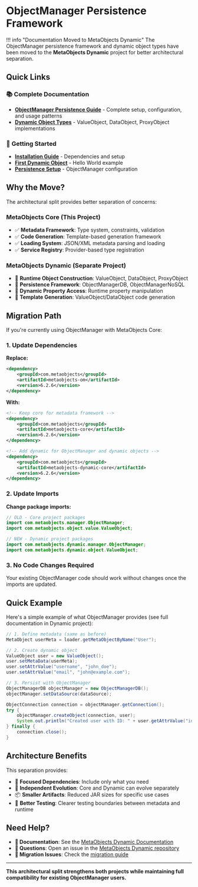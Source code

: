 # ObjectManager Persistence Framework

!!! info "Documentation Moved to MetaObjects Dynamic"
    The ObjectManager persistence framework and dynamic object types have been moved to the **MetaObjects Dynamic** project for better architectural separation.

## Quick Links

### 📚 **Complete Documentation**
- **[ObjectManager Persistence Guide](https://github.com/metaobjectsdev/metaobjects-dynamic/docs/src/site/documentation/docs/user-guide/persistence/objectmanager.md)** - Complete setup, configuration, and usage patterns
- **[Dynamic Object Types](https://github.com/metaobjectsdev/metaobjects-dynamic/docs/src/site/documentation/docs/user-guide/objects/dynamic-object-types.md)** - ValueObject, DataObject, ProxyObject implementations

### 🚀 **Getting Started**
- **[Installation Guide](https://github.com/metaobjectsdev/metaobjects-dynamic/docs/src/site/documentation/docs/getting-started/installation.md)** - Dependencies and setup
- **[First Dynamic Object](https://github.com/metaobjectsdev/metaobjects-dynamic/docs/src/site/documentation/docs/getting-started/first-dynamic-object.md)** - Hello World example
- **[Persistence Setup](https://github.com/metaobjectsdev/metaobjects-dynamic/docs/src/site/documentation/docs/getting-started/persistence-setup.md)** - ObjectManager configuration

## Why the Move?

The architectural split provides better separation of concerns:

### **MetaObjects Core** (This Project)
- ✅ **Metadata Framework**: Type system, constraints, validation
- ✅ **Code Generation**: Template-based generation framework
- ✅ **Loading System**: JSON/XML metadata parsing and loading
- ✅ **Service Registry**: Provider-based type registration

### **MetaObjects Dynamic** (Separate Project)
- 🔄 **Runtime Object Construction**: ValueObject, DataObject, ProxyObject
- 🔄 **Persistence Framework**: ObjectManagerDB, ObjectManagerNoSQL
- 🔄 **Dynamic Property Access**: Runtime property manipulation
- 🔄 **Template Generation**: ValueObject/DataObject code generation

## Migration Path

If you're currently using ObjectManager with MetaObjects Core:

### 1. Update Dependencies

**Replace:**
```xml
<dependency>
    <groupId>com.metaobjects</groupId>
    <artifactId>metaobjects-om</artifactId>
    <version>6.2.6</version>
</dependency>
```

**With:**
```xml
<!-- Keep core for metadata framework -->
<dependency>
    <groupId>com.metaobjects</groupId>
    <artifactId>metaobjects-core</artifactId>
    <version>6.2.6</version>
</dependency>

<!-- Add dynamic for ObjectManager and dynamic objects -->
<dependency>
    <groupId>com.metaobjects</groupId>
    <artifactId>metaobjects-dynamic-core</artifactId>
    <version>6.2.6</version>
</dependency>
```

### 2. Update Imports

**Change package imports:**
```java
// OLD - Core project packages
import com.metaobjects.manager.ObjectManager;
import com.metaobjects.object.value.ValueObject;

// NEW - Dynamic project packages
import com.metaobjects.dynamic.manager.ObjectManager;
import com.metaobjects.dynamic.object.ValueObject;
```

### 3. No Code Changes Required

Your existing ObjectManager code should work without changes once the imports are updated.

## Quick Example

Here's a simple example of what ObjectManager provides (see full documentation in Dynamic project):

```java
// 1. Define metadata (same as before)
MetaObject userMeta = loader.getMetaObjectByName("User");

// 2. Create dynamic object
ValueObject user = new ValueObject();
user.setMetaData(userMeta);
user.setAttrValue("username", "john_doe");
user.setAttrValue("email", "john@example.com");

// 3. Persist with ObjectManager
ObjectManagerDB objectManager = new ObjectManagerDB();
objectManager.setDataSource(dataSource);

ObjectConnection connection = objectManager.getConnection();
try {
    objectManager.createObject(connection, user);
    System.out.println("Created user with ID: " + user.getAttrValue("id"));
} finally {
    connection.close();
}
```

## Architecture Benefits

This separation provides:

- 🎯 **Focused Dependencies**: Include only what you need
- 🔧 **Independent Evolution**: Core and Dynamic can evolve separately
- 📦 **Smaller Artifacts**: Reduced JAR sizes for specific use cases
- 🚀 **Better Testing**: Clearer testing boundaries between metadata and runtime

## Need Help?

- **📖 Documentation**: See the [MetaObjects Dynamic Documentation](https://github.com/metaobjectsdev/metaobjects-dynamic/docs/)
- **💬 Questions**: Open an issue in the [MetaObjects Dynamic repository](https://github.com/metaobjectsdev/metaobjects-dynamic/issues)
- **🔄 Migration Issues**: Check the [migration guide](https://github.com/metaobjectsdev/metaobjects-dynamic/docs/src/site/documentation/docs/migration/)

---

**This architectural split strengthens both projects while maintaining full compatibility for existing ObjectManager users.**